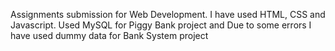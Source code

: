 Assignments submission for Web Development. I have used HTML, CSS and Javascript.
Used MySQL for Piggy Bank project and 
Due to some errors I have used dummy data for Bank System project
